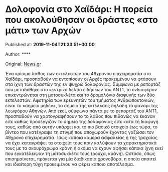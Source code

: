 
# Δολοφονία στο Χαϊδάρι: Η πορεία που ακολούθησαν οι δράστες «στο μάτι» των Αρχών

Published at: **2019-11-04T21:33:51+00:00**

Author: ****

Original: [News.gr](https://www.news.gr/ellada/article/2019655/dolofonia-sto-chaidari-i-poria-pou-akolouthisan-i-drastes-sto-mati-ton-archon.html)

Ένα κρίσιμο λάθος των εκτελεστών του 49χρονου επιχειρηματία στο Χαϊδάρι, προσπαθούν να εντοπίσουν οι Αρχές προκειμένου να φτάσουν στα ίχνη των δραστών της εν ψυχρώ δολοφονίας.
Σύμφωνα με ρεπορτάζ που μεταδόθηκε στο κεντρικό δελτίο ειδήσεων του ΑΝΤ1, το ενδιαφέρον επικεντρώνεται στη μοτοσυκλέτα και το δρομολόγιο διαφυγής των δύο εκτελεστών.
Αφετηρία των ερευνητών του τμήματος Ανθρωποκτονιών, είναι το «σημείο μηδέν», το σημείο της εκτέλεσης δηλαδή το φανάρι της λεωφόρου Αθηνών. Από εκεί, σύμφωνα πάντα με το ρεπορτάζ του ΑΝΤ1, προσπαθούν να χαρτογραφήσουν το το λάθος που πιθανώς να έκαναν είτε καθώς προσέγγιζαν το σημείο της δολοφονίας είτε κατά τη διαφυγή τους, καθώς από αυτήν υπάρχει και το πιο βασικό στοιχείο έως τώρα, το βίντεο που κατέγραψε τη στιγμή που αποχωρούν έχοντας γαζώσει τον 49χρονο επιχειρηματία.
Ίσως κάποια κάμερα ασφαλείας ή της τροχαίας να έχει καταγράψει τα στοιχεία τους πριν καλύψουν τα χαρακτηριστικά τους με τα σκουρόχρωμα κράνη ή ακόμα να έχουν αφήσει κάποια ίχνη εκεί που εγκατέλειψαν τη μοτοσυκλέτα τους (ρούχα, κράνη). Ωστόσο, όπως επισημαίνεται, πρόκειται για μία διαδικασία χρονοβόρα, η οποία απαιτεί και ιδιαίτερη τύχη προκειμένου να φέρει κάποιο αποτέλεσμα.

